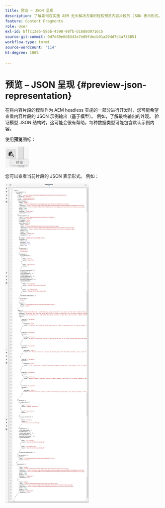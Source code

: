 ```yaml
---
title: 预览 – JSON 呈现
description: 了解如何在实施 AEM 无头解决方案时轻松预览内容片段的 JSON 表示形式。
feature: Content Fragments
role: User
exl-id: bffc13e5-586b-4598-98fb-b1688d9716c5
source-git-commit: 0d7d89e0d8343e7e00fdecb91a20dd7d4a736851
workflow-type: tm+mt
source-wordcount: '114'
ht-degree: 100%

---
```


# 预览 – JSON 呈现 {#preview-json-representation}

在将内容片段的模型作为 AEM headless 实施的一部分进行开发时，您可能希望查看内容片段的 JSON 示例输出（基于模型）。 例如，了解最终输出的外观。 验证模型 JSON 结构时，这可能会很有帮助，每种数据类型可能包含默认示例内容。

使用&#x200B;**预览**&#x200B;图标：

![内容片段编辑器 – “预览”选项卡](assets/cfm-preview-01.png)

您可以查看当前片段的 JSON 表示形式。 例如：

![内容片段编辑器 – 片段的预览](assets/cfm-preview-02.png)

<!--
**Copy URL** allows you to copy to clipboard the URL for either author or publish.
-->
